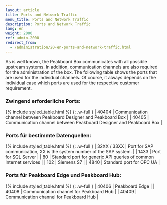```yaml
---
layout: article
title: Ports and Network Traffic
menu_title: Ports and Network Traffic
description: Ports and Network Traffic
lang: en
weight: 2000
ref: admin-2000
redirect_from:
  - /administration/20-en-ports-and-network-traffic.html
---
```


As is well known, the Peakboard Box communicates with all possible upstream systems. In addition, communication channels are also required for the administration of the box. The following table shows the ports that are used for the individual channels. Of course, it always depends on the individual case which ports are used for the respective customer requirement.

### Zwingend erforderliche Ports:
{% include styled_table.html %}
{: .w-full }
| 40404       | Communication channel between Peakboard Designer and Peakboard Box |
| 40405       | Communication channel between Peakboard Designer and Peakboard Box |

### Ports für bestimmte Datenquellen:
{% include styled_table.html %}
{: .w-full }
| 32XX / 33XX | Port for SAP communication, XX is the system number of the SAP system. |
| 1433        |	Port for SQL Server |
| 80          |	Standard port for generic API queries of common Internet services |
| 102         |	Siemens S7 |
| 4840        |	Standard port for OPC UA |

### Ports für Peakboard Edge und Peakboard Hub:
{% include styled_table.html %}
{: .w-full }
| 40406       |	Peakboard Edge |
| 40408       |	Communication channel for Peakboard Hub |
| 40409       |	Communication channel for Peakboard Hub |
